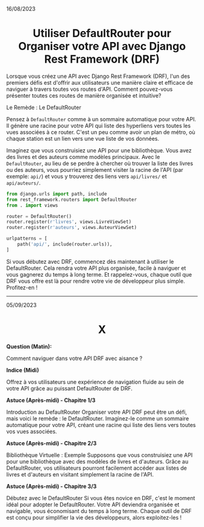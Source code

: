 16/08/2023

<h1 align="center">Utiliser DefaultRouter pour Organiser votre API avec Django Rest Framework (DRF)</h1>

Lorsque vous créez une API avec Django Rest Framework (DRF), l'un des premiers défis est d'offrir aux utilisateurs une manière claire et efficace de naviguer à travers toutes vos routes d'API. Comment pouvez-vous présenter toutes ces routes de manière organisée et intuitive?

Le Remède : Le DefaultRouter

Pensez à `DefaultRouter` comme à un sommaire automatique pour votre API. Il génère une racine pour votre API qui liste des hyperliens vers toutes les vues associées à ce router. C'est un peu comme avoir un plan de métro, où chaque station est un lien vers une vue liste de vos données.

Imaginez que vous construisiez une API pour une bibliothèque. Vous avez des livres et des auteurs comme modèles principaux. Avec le `DefaultRouter`, au lieu de se perdre à chercher où trouver la liste des livres ou des auteurs, vous pourriez simplement visiter la racine de l'API (par exemple: `api/`) et vous y trouverez des liens vers `api/livres/` et `api/auteurs/`.

```python
from django.urls import path, include
from rest_framework.routers import DefaultRouter
from . import views

router = DefaultRouter()
router.register(r'livres', views.LivreViewSet)
router.register(r'auteurs', views.AuteurViewSet)

urlpatterns = [
    path('api/', include(router.urls)),
]
```
Si vous débutez avec DRF, commencez dès maintenant à utiliser le DefaultRouter. Cela rendra votre API plus organisée, facile à naviguer et vous gagnerez du temps à long terme. Et rappelez-vous, chaque outil que DRF vous offre est là pour rendre votre vie de développeur plus simple. Profitez-en !

__________
05/09/2023

<h1 align="center">X</h1>

**Question (Matin):** 

Comment naviguer dans votre API DRF avec aisance ?

**Indice (Midi)**

Offrez à vos utilisateurs une expérience de navigation fluide au sein de votre API grâce au puissant DefaultRouter de DRF.

**Astuce (Après-midi) - Chapitre 1/3**

Introduction au DefaultRouter
Organiser votre API DRF peut être un défi, mais voici le remède : le DefaultRouter. Imaginez-le comme un sommaire automatique pour votre API, créant une racine qui liste des liens vers toutes vos vues associées.


**Astuce (Après-midi) - Chapitre 2/3**

Bibliothèque Virtuelle : Exemple
Supposons que vous construisiez une API pour une bibliothèque avec des modèles de livres et d'auteurs. Grâce au DefaultRouter, vos utilisateurs pourront facilement accéder aux listes de livres et d'auteurs en visitant simplement la racine de l'API.


**Astuce (Après-midi) - Chapitre 3/3**

Débutez avec le DefaultRouter
Si vous êtes novice en DRF, c'est le moment idéal pour adopter le DefaultRouter. Votre API deviendra organisée et navigable, vous économisant du temps à long terme. Chaque outil de DRF est conçu pour simplifier la vie des développeurs, alors exploitez-les !
